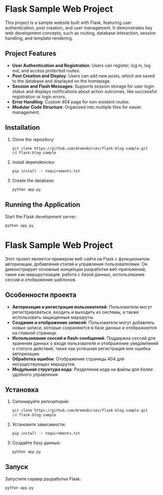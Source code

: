 # Flask Sample Web Project

This project is a sample website built with Flask, featuring user authentication, post creation, and user management. 
It demonstrates key web development concepts, such as routing, database interaction, session handling, and template rendering.

## Project Features

- **User Authentication and Registration**: Users can register, log in, log out, and access protected routes.
- **Post Creation and Display**: Users can add new posts, which are saved to the database and displayed on the homepage.
- **Session and Flash Messages**: Supports session storage for user login status and displays notifications about action outcomes, like successful registration or login errors.
- **Error Handling**: Custom 404 page for non-existent routes.
- **Modular Code Structure**: Organized into multiple files for easier management.

## Installation

1. Clone the repository:
    ```bash
    git clone https://github.com/ArmenAsriev/flask-blog-sample.git
    cd flask-blog-sample
    ```

2. Install dependencies:
    ```bash
    pip install -r requirements.txt
    ```

3. Create the database:
    ```bash
    python app.py
    ```

## Running the Application

Start the Flask development server:
```bash
python app.py
```



# Flask Sample Web Project

Этот проект является примером веб-сайта на Flask с функционалом авторизации, добавления статей и управления пользователями. 
Он демонстрирует основные концепции разработки веб-приложений, такие как маршрутизация, работа с базой данных, использование сессий и отображение шаблонов.

## Особенности проекта

- **Авторизация и регистрация пользователей**: Пользователи могут регистрироваться, входить и выходить из системы, а также использовать защищенные маршруты.
- **Создание и отображение записей**: Пользователи могут добавлять новые записи, которые сохраняются в базе данных и отображаются на главной странице.
- **Использование сессий и flash-сообщений**: Поддержка сессий для хранения данных о входе пользователя и отображение уведомлений о статусе действий, таких как успешная регистрация или ошибка авторизации.
- **Обработка ошибок**: Отображение страницы 404 для несуществующих маршрутов.
- **Модульная структура кода**: Разделение кода на файлы для более удобного управления.

## Установка

1. Склонируйте репозиторий:
    ```bash
    git clone https://github.com/ArmenAsriev/flask-blog-sample.git 
    cd flask-blog-sample
    ```

2. Установите зависимости:
    ```bash
    pip install -r requirements.txt
    ```

3. Создайте базу данных:
    ```bash
    python app.py
    ```

## Запуск

Запустите сервер разработки Flask:
```bash
python app.py
